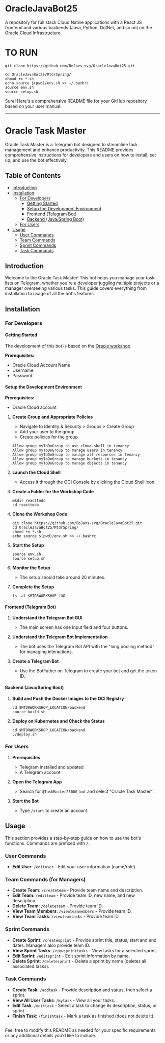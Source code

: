 # OracleJavaBot25
A repository for full stack Cloud Native applications with a React JS frontend and various backends (Java, Python, DotNet, and so on) on the Oracle Cloud Infrastructure. 

# TO RUN
```
git clone https://github.com/BoJavs-svg/OracleJavaBot25.git
```

```
cd OracleJavaBot25/MtdrSpring/
chmod +x *.sh
echo source $(pwd)/env.sh >> ~/.bashrc
source env.sh
source setup.sh
```

Sure! Here's a comprehensive README file for your GitHub repository based on your user manual:

---

# Oracle Task Master

Oracle Task Master is a Telegram bot designed to streamline task management and enhance productivity. This README provides comprehensive instructions for developers and users on how to install, set up, and use the bot effectively.

## Table of Contents
- [Introduction](#introduction)
- [Installation](#installation)
  - [For Developers](#for-developers)
    - [Getting Started](#getting-started)
    - [Setup the Development Environment](#setup-the-development-environment)
    - [Frontend (Telegram Bot)](#frontend-telegram-bot)
    - [Backend (Java/Spring Boot)](#backend-java-spring-boot)
  - [For Users](#for-users)
- [Usage](#usage)
  - [User Commands](#user-commands)
  - [Team Commands](#team-commands)
  - [Sprint Commands](#sprint-commands)
  - [Task Commands](#task-commands)

## Introduction

Welcome to the Oracle Task Master! This bot helps you manage your task lists on Telegram, whether you're a developer juggling multiple projects or a manager overseeing various tasks. This guide covers everything from installation to usage of all the bot's features.

## Installation

### For Developers

#### Getting Started

The development of this bot is based on the [Oracle workshop](https://apexapps.oracle.com/pls/apex/r/dbpm/livelabs/run-workshop?p210_wid=3701&p210_wec=&session=1183742264263).

**Prerequisites:**
- Oracle Cloud Account Name
- Username
- Password

#### Setup the Development Environment

**Prerequisites:**
- Oracle Cloud account

1. **Create Group and Appropriate Policies**
    - Navigate to Identity & Security > Groups > Create Group
    - Add your user to the group
    - Create policies for the group
    ```shell
    Allow group myToDoGroup to use cloud-shell in tenancy
    Allow group myToDoGroup to manage users in tenancy
    Allow group myToDoGroup to manage all-resources in tenancy
    Allow group myToDoGroup to manage buckets in tenancy
    Allow group myToDoGroup to manage objects in tenancy
    ```

2. **Launch the Cloud Shell**
    - Access it through the OCI Console by clicking the Cloud Shell icon.

3. **Create a Folder for the Workshop Code**
    ```shell
    mkdir reacttodo
    cd reacttodo
    ```

4. **Clone the Workshop Code**
    ```shell
    git clone https://github.com/BoJavs-svg/OracleJavaBot25.git
    cd OracleJavaBot25/MtdrSpring/
    chmod +x *.sh
    echo source $(pwd)/env.sh >> ~/.bashrc
    ```

5. **Start the Setup**
    ```shell
    source env.sh
    source setup.sh
    ```

6. **Monitor the Setup**
    - The setup should take around 20 minutes.

7. **Complete the Setup**
    ```shell
    ls -al $MTDRWORKSHOP_LOG
    ```

#### Frontend (Telegram Bot)

1. **Understand the Telegram Bot GUI**
    - The main screen has one input field and four buttons.

2. **Understand the Telegram Bot Implementation**
    - The bot uses the Telegram Bot API with the "long pooling method" for managing interactions.

3. **Create a Telegram Bot**
    - Use the BotFather on Telegram to create your bot and get the token ID.

#### Backend (Java/Spring Boot)

1. **Build and Push the Docker Images to the OCI Registry**
    ```shell
    cd $MTDRWORKSHOP_LOCATION/backend
    source build.sh
    ```

2. **Deploy on Kubernetes and Check the Status**
    ```shell
    cd $MTDRWORKSHOP_LOCATION/backend
    ./deploy.sh
    ```

### For Users

1. **Prerequisites**
    - Telegram installed and updated
    - A Telegram account

2. **Open the Telegram App**
    - Search for `@TaskMaster25000_bot` and select "Oracle Task Master".

3. **Start the Bot**
    - Type `/start` to create an account.

## Usage

This section provides a step-by-step guide on how to use the bot's functions. Commands are prefixed with `/`.

### User Commands 

- **Edit User**: `/edituser` - Edit your user information (name/role).

### Team Commands (for Managers)

- **Create Team**: `/createteam` - Provide team name and description.
- **Edit Team**: `/editteam` - Provide team ID, new name, and new description.
- **Delete Team**: `/deleteteam` - Provide team ID.
- **View Team Members**: `/viewteammembers` - Provide team ID.
- **View Team Tasks**: `/viewteamtasks` - Provide team ID.

### Sprint Commands

- **Create Sprint**: `/createsprint` - Provide sprint title, status, start and end dates. Managers also provide team ID.
- **View Sprint Tasks**: `/viewsprinttasks` - View tasks for a selected sprint.
- **Edit Sprint**: `/editsprint` - Edit sprint information by name.
- **Delete Sprint**: `/deletesprint` - Delete a sprint by name (deletes all associated tasks).

### Task Commands

- **Create Task**: `/addtask` - Provide description and status, then select a sprint.
- **View All User Tasks**: `/mytask` - View all your tasks.
- **Edit Task**: `/edittask` - Select a task to change its description, status, or sprint.
- **Finish Task**: `/finishtask` - Mark a task as finished (does not delete it).

---

Feel free to modify this README as needed for your specific requirements or any additional details you'd like to include.
